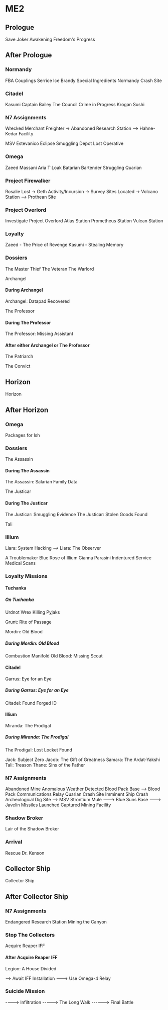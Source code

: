 # ME2

## Prologue

Save Joker
Awakening
Freedom's Progress

## After Prologue

### Normandy

FBA Couplings
Serrice Ice Brandy
Special Ingredients
Normandy Crash Site

### Citadel

Kasumi
Captain Bailey
The Council
Crime in Progress
Krogan Sushi

### N7 Assignments

Wrecked Merchant Freighter
-> Abandoned Research Station
--> Hahne-Kedar Facility

MSV Estevanico
Eclipse Smuggling Depot
Lost Operative

### Omega

Zaeed Massani
Aria T'Loak
Batarian Bartender
Struggling Quarian

### Project Firewalker

Rosalie Lost
-> Geth Activity/Incursion
-> Survey Sites Located
-> Volcano Station
--> Prothean Site

### Project Overlord

Investigate Project Overlord
Atlas Station
Prometheus Station
Vulcan Station

### Loyalty

Zaeed - The Price of Revenge
Kasumi - Stealing Memory

### Dossiers

The Master Thief
The Veteran
The Warlord

Archangel
#### During Archangel
Archangel: Datapad Recovered

The Professor
#### During The Professor
The Professor: Missing Assistant

#### After either Archangel or The Professor
The Patriarch

The Convict

## Horizon

Horizon

## After Horizon

### Omega

Packages for Ish

### Dossiers

The Assassin
#### During The Assassin
The Assassin: Salarian Family Data

The Justicar
#### During The Justicar
The Justicar: Smuggling Evidence
The Justicar: Stolen Goods Found

Tali

### Illium

Liara: System Hacking
--> Liara: The Observer

A Troublemaker
Blue Rose of Illium
Gianna Parasini
Indentured Service
Medical Scans

### Loyalty Missions

#### Tuchanka
##### On Tuchanka
Urdnot Wrex
Killing Pyjaks

Grunt: Rite of Passage

Mordin: Old Blood
##### During Mordin: Old Blood
Combustion Manifold
Old Blood: Missing Scout

#### Citadel
Garrus: Eye for an Eye
##### During Garrus: Eye for an Eye
Citadel: Found Forged ID

#### Illium
Miranda: The Prodigal
##### During Miranda: The Prodigal
The Prodigal: Lost Locket Found

Jack: Subject Zero
Jacob: The Gift of Greatness
Samara: The Ardat-Yakshi
Tali: Treason
Thane: Sins of the Father

### N7 Assignments

Abandoned Mine
Anomalous Weather Detected
Blood Pack Base
--> Blood Pack Communications Relay
Quarian Crash Site
Imminent Ship Crash
Archeological Dig Site
--> MSV Strontium Mule
---> Blue Suns Base
---> Javelin Missiles Launched
Captured Mining Facility

### Shadow Broker
Lair of the Shadow Broker

### Arrival
Rescue Dr. Kenson

## Collector Ship

Collector Ship

## After Collector Ship

### N7 Assignments
Endangered Research Station
Mining the Canyon

### Stop The Collectors
Acquire Reaper IFF
#### After Acquire Reaper IFF
Legion: A House Divided

--> Await IFF Installation
---> Use Omega-4 Relay

### Suicide Mission
----> Infiltration
-----> The Long Walk
------> Final Battle